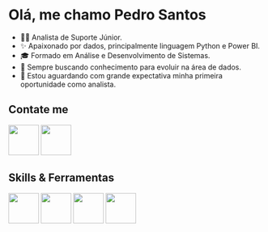 <h1>Olá, me chamo Pedro Santos</h1>

- 👨‍💻 Analista de Suporte Júnior.
- ✨ Apaixonado por dados, principalmente linguagem Python e Power BI.
- 🎓 Formado em Análise e Desenvolvimento de Sistemas.
- 🧠 Sempre buscando conhecimento para evoluir na área de dados.
- 🌟  Estou aguardando com grande expectativa minha primeira oportunidade como analista.

## Contate me
<a href="https://mail.google.com/mail/?view=cm&fs=1&to=pedro.hen07.santos@gmail.com"><img width="60px" src="https://github.com/user-attachments/assets/cc9c23a4-e22a-4cc0-a516-651d65e2da4a"/></a> 
<a href="https://www.linkedin.com/in/pedro-henrique-420734200/" ><img width="60px" src="https://github.com/user-attachments/assets/0153fda8-926c-479f-aac7-b366208bfdb9"/></a> 

## Skills & Ferramentas
<img src="https://github.com/user-attachments/assets/f6a7b884-e5be-4060-9f31-2951433d7df1" height="60px" width="60px"/>
<img src="https://github.com/user-attachments/assets/fa240842-de28-4d20-ad37-b0021fef01e4" height="60px" width="60px"/>
<img src="https://github.com/user-attachments/assets/0a49b3a0-9608-4a3e-b67f-5f03c2d3db0e" height="60px" width="60px"/>
<img src="https://github.com/user-attachments/assets/f94f8fbe-b3d9-43fc-95fe-4e577e51be63" height="60px" width="60px"/>











